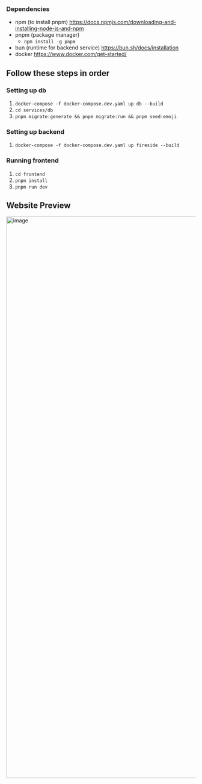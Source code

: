 ### Dependencies

- npm (to install pnpm) https://docs.npmjs.com/downloading-and-installing-node-js-and-npm
- pnpm (package manager)
  - `npm install -g pnpm`
- bun (runtime for backend service) https://bun.sh/docs/installation
- docker https://www.docker.com/get-started/

## Follow these steps in order

### Setting up db

1. `docker-compose -f docker-compose.dev.yaml up db --build`
2. `cd services/db`
3. `pnpm migrate:generate && pnpm migrate:run && pnpm seed:emoji`

### Setting up backend

1. `docker-compose -f docker-compose.dev.yaml up fireside --build`

### Running frontend

1. `cd frontend`
2. `pnpm install`
3. `pnpm run dev`



## Website Preview

<img width="1491" alt="image" src="https://github.com/RobPruzan/fireside/assets/97781863/97378f22-e52c-475c-af05-7a025f447875">
